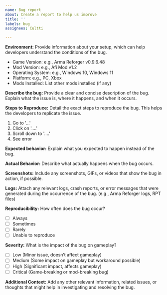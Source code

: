 ```yaml
---
name: Bug report
about: Create a report to help us improve
title: ''
labels: bug
assignees: Cultti

---
```


**Environment:**
Provide information about your setup, which can help developers understand the conditions of the bug.

- Game Version: e.g., Arma Reforger v0.9.6.48
- Mod Version: e.g., Afi Mod v1.2
- Operating System: e.g., Windows 10, Windows 11
- Platform: e.g., PC, Xbox
- Mods Installed: List other mods installed (if any)

**Describe the bug:**
Provide a clear and concise description of the bug. Explain what the issue is, where it happens, and when it occurs.

**Steps to Reproduce:**
Detail the exact steps to reproduce the bug. This helps the developers to replicate the issue.
1. Go to '...'
2. Click on '....'
3. Scroll down to '....'
4. See error

**Expected behavior:**
Explain what you expected to happen instead of the bug.

**Actual Behavior:**
Describe what actually happens when the bug occurs.

**Screenshots:**
Include any screenshots, GIFs, or videos that show the bug in action, if possible.

**Logs:**
Attach any relevant logs, crash reports, or error messages that were generated during the occurrence of the bug. (e.g., Arma Reforger logs, RPT files)

**Reproducibility:**
How often does the bug occur?
- [ ] Always
- [ ] Sometimes
- [ ] Rarely
- [ ] Unable to reproduce

**Severity:**
What is the impact of the bug on gameplay?

- [ ] Low (Minor issue, doesn’t affect gameplay)
- [ ] Medium (Some impact on gameplay but workaround possible)
- [ ] High (Significant impact, affects gameplay)
- [ ] Critical (Game-breaking or mod-breaking bug)

**Additional Context:**
Add any other relevant information, related issues, or thoughts that might help in investigating and resolving the bug.
